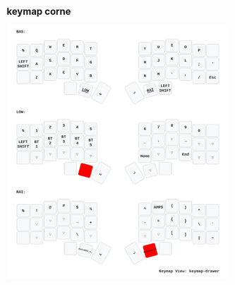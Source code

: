 ## keymap corne
[![keymap-drawer-demo-corne](keymap-drawer/corne.svg)](https://www.youtube.com/c/mctechnology17)